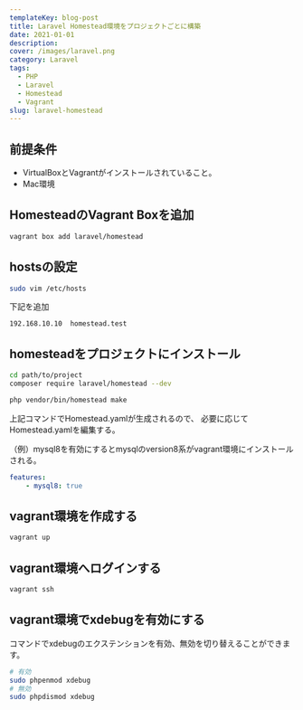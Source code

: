 ```yaml
---
templateKey: blog-post
title: Laravel Homestead環境をプロジェクトごとに構築
date: 2021-01-01
description:
cover: /images/laravel.png
category: Laravel
tags:
  - PHP
  - Laravel
  - Homestead
  - Vagrant
slug: laravel-homestead
---
```


## 前提条件

- VirtualBoxとVagrantがインストールされていること。
- Mac環境

## HomesteadのVagrant Boxを追加

```bash
vagrant box add laravel/homestead
```

## hostsの設定

```bash
sudo vim /etc/hosts
```

下記を追加

```hosts
192.168.10.10  homestead.test
```

## homesteadをプロジェクトにインストール

```bash
cd path/to/project
composer require laravel/homestead --dev
```

```bash
php vendor/bin/homestead make
```

上記コマンドでHomestead.yamlが生成されるので、
必要に応じてHomestead.yamlを編集する。

（例）mysql8を有効にするとmysqlのversion8系がvagrant環境にインストールされる。

```Homestead.yaml
features:
    - mysql8: true
```

## vagrant環境を作成する

```bash
vagrant up
```

## vagrant環境へログインする

```bash
vagrant ssh
```

## vagrant環境でxdebugを有効にする

コマンドでxdebugのエクステンションを有効、無効を切り替えることができます。

```bash
# 有効
sudo phpenmod xdebug
# 無効
sudo phpdismod xdebug
```
